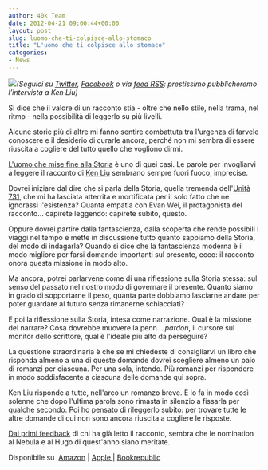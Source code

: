 ```yaml
---
author: 40k Team
date: 2012-04-21 09:00:44+00:00
layout: post
slug: luomo-che-ti-colpisce-allo-stomaco
title: "L'uomo che ti colpisce allo stomaco"
categories:
- News
---
```


_[![](http://40k.it/wp-content/uploads/2012/04/uomomisefinestoria.jpeg)](http://www.amazon.it/Luomo-mise-fine-Storia-ebook/dp/B007W8O7NE/ref=sr_1_1?ie=UTF8&qid=1334995074&sr=8-1)(Seguici su [Twitter](https://twitter.com/#!/40kITA), [Facebook](http://www.facebook.com/40kItalia) o via [feed RSS](feed://40k.it/?feed=rss2): prestissimo pubblicheremo l’intervista a Ken Liu)_

Si dice che il valore di un racconto stia - oltre che nello stile, nella trama, nel ritmo - nella possibilità di leggerlo su più livelli.

Alcune storie più di altre mi fanno sentire combattuta tra l'urgenza di farvele conoscere e il desiderio di curarle ancora, perché non mi sembra di essere riuscita a cogliere del tutto quello che vogliono dirmi.

[L'uomo che mise fine alla Storia](http://www.amazon.it/Luomo-mise-fine-Storia-ebook/dp/B007W8O7NE/ref=sr_1_1?ie=UTF8&qid=1334995074&sr=8-1) è uno di quei casi. Le parole per invogliarvi a leggere il racconto di [Ken Liu](https://twitter.com/#!/kyliu99) sembrano sempre fuori fuoco, imprecise.

Dovrei iniziare dal dire che si parla della Storia, quella tremenda dell'[Unità 731](http://it.wikipedia.org/wiki/Unit%C3%A0_731), che mi ha lasciata atterrita e mortificata per il solo fatto che ne ignorassi l'esistenza? Quanta empatia con Evan Wei, il protagonista del racconto... capirete leggendo: capirete subito, questo.

Oppure dovrei partire dalla fantascienza, dalla scoperta che rende possibili i viaggi nel tempo e mette in discussione tutto quanto sappiamo della Storia, del modo di indagarla? Quando si dice che la fantascienza moderna è il modo migliore per farsi domande importanti sul presente, ecco: il racconto onora questa missione in modo alto.

Ma ancora, potrei parlarvene come di una riflessione sulla Storia stessa: sul senso del passato nel nostro modo di governare il presente. Quanto siamo in grado di sopportarne il peso, quanta parte dobbiamo lasciarne andare per poter guardare al futuro senza rimanerne schiacciati?

E poi la riflessione sulla Storia, intesa come narrazione. Qual è la missione del narrare? Cosa dovrebbe muovere la penn... _pardon_, il cursore sul monitor dello scrittore, qual è l'ideale più alto da perseguire?

La questione straordinaria è che se mi chiedeste di consigliarvi un libro che risponda almeno a una di queste domande dovrei scegliere almeno un paio di romanzi per ciascuna. Per una sola, intendo. Più romanzi per rispondere in modo soddisfacente a ciascuna delle domande qui sopra.

Ken Liu risponde a tutte, nell'arco un romanzo breve. E lo fa in modo così solenne che dopo l'ultima parola sono rimasta in silenzio a fissarla per qualche secondo. Poi ho pensato di rileggerlo subito: per trovare tutte le altre domande di cui non sono ancora riuscita a cogliere le risposte.

[Dai primi feedback](https://twitter.com/#!/search/L%E2%80%99uomo%20che%20mise%20fine%20alla%20Storia) di chi ha già letto il racconto, sembra che le nomination al Nebula e al Hugo di quest'anno siano meritate.



Disponibile su  [Amazon](http://www.amazon.it/Luomo-mise-fine-Storia-ebook/dp/B007W8O7NE/ref=sr_1_1?ie=UTF8&qid=1334995074&sr=8-1) | [Apple ](http://itunes.apple.com/it/book/luomo-che-mise-fine-alla-storia/id520826762?mt=11&ls=1)| [Bookrepublic](http://www.bookrepublic.it/book/9788865861004-luomo-che-mise-fine-alla-storia/)
